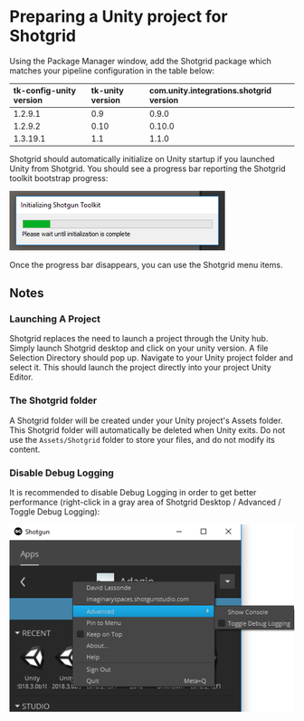 # Preparing a Unity project for Shotgrid
Using the Package Manager window, add the Shotgrid package which matches your
pipeline configuration in the table below:

| tk-config-unity version | tk-unity version | com.unity.integrations.shotgrid version |
| :---------------------- | :--------------- | :------------------------------------- |
| 1.2.9.1                 | 0.9              | 0.9.0                                  |
| 1.2.9.2                 | 0.10             | 0.10.0                                 |
| 1.3.19.1                | 1.1              | 1.1.0
   
Shotgrid should automatically initialize on Unity startup if you launched Unity 
from Shotgrid. You should see a progress bar reporting the Shotgrid toolkit 
bootstrap progress:

![Toolkit Progress Bar](images/toolkit_progress_bar.png)

Once the progress bar disappears, you can use the Shotgrid menu items. 

## Notes

### Launching A Project
Shotgrid replaces the need to launch a project through the Unity hub.
Simply launch Shotgrid desktop and click on your unity version. A file Selection
Directory should pop up. Navigate to your Unity project folder and select it. 
This should launch the project directly into your project Unity Editor. 

### The Shotgrid folder 
A Shotgrid folder will be created under your Unity project's 
Assets folder. This Shotgrid folder will automatically be deleted when Unity 
exits. Do not use the `Assets/Shotgrid` folder to store your files, and do not 
modify its content.

### Disable Debug Logging
It is recommended to disable Debug Logging in order to get better performance 
(right-click in a 
gray area of Shotgrid Desktop / Advanced / Toggle Debug Logging):

![Toggle Debug Logging](images/toggle_debug.png)

